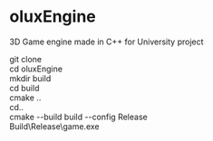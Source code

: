 # oluxEngine
3D Game engine made in C++ for University project 

git clone  
cd oluxEngine  
mkdir build  
cd build  
cmake ..  
cd..  
cmake --build build --config Release   
Build\Release\game.exe  

